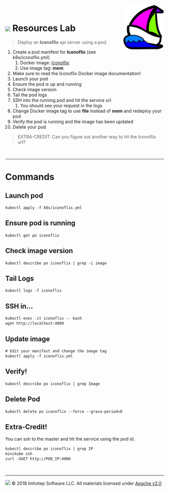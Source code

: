 <img src="../assets/k8sland.png" align="right" width="128" height="auto"/>

<br/>

# <img src="../assets/lab.png" width="32" height="auto"/> Resources Lab

> Deploy an **Iconoflix** api server using a pod.

1. Create a pod manifest for **Iconoflix** (see k8s/iconoflix.yml)
    1. Docker image: [Iconoflix](https://quay.io/repository/imhotepio/iconoflix)
    2. Use image tag: **mem**
2. Make sure to read the Iconoflix Docker image documentation!
3. Launch your pod
4. Ensure the pod is up and running
5. Check image version
6. Tail the pod logs
7. SSH into the running pod and hit the service url
    1. You should see your request in the logs
8. Change Docker image tag to use **file** instead of **mem** and redeploy your pod
9. Verify the pod is running and the image has been updated
10. Delete your pod

> EXTRA-CREDIT: Can you figure out another way to hit the Iconoflix url?

<br/>

---
# Commands

## Launch pod

```shell
kubectl apply -f k8s/iconoflix.yml
```

## Ensure pod is running

```shell
kubectl get po iconoflix
```

## Check image version

```shell
kubectl describe po iconoflix | grep -i image
```

## Tail Logs

```shell
kubectl logs -f iconoflix
```

## SSH in...

```shell
kubectl exec -it iconoflix -- bash
wget http://localhost:4000
```

## Update image

```shell
# Edit your manifest and change the image tag
kubectl apply -f iconoflix.yml
```

## Verify!

```shell
kubectl describe po iconoflix | grep Image
```

## Delete Pod

```shell
kubectl delete po iconoflix --force --grace-period=0
```

## Extra-Credit!

You can ssh to the master and hit the service using the pod id.

```shell
kubectl describe po iconoflix | grep IP
minikube ssh
curl -XGET http://POD_IP:4000
```

<br/>

---
<img src="../assets/imhotep_logo.png" width="32" height="auto"/> © 2018 Imhotep Software LLC.
All materials licensed under [Apache v2.0](http://www.apache.org/licenses/LICENSE-2.0)